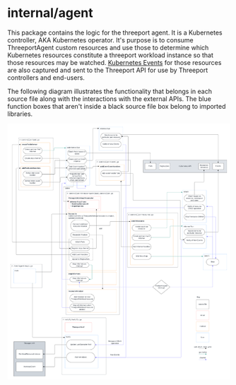 # internal/agent

This package contains the logic for the threeport agent.  It is a Kubernetes
controller, AKA Kubernetes operator.  It's purpose is to consume ThreeportAgent
custom resources and use those to determine which Kubernetes resources
constitute a threeport workload instance so that those resources may be watched.
[Kubernetes
Events](https://kubernetes.io/docs/reference/kubernetes-api/cluster-resources/event-v1/)
for those resources are also captured and sent to the Threeport API for use by
Threeport controllers and end-users.

The following diagram illustrates the functionality that belongs in each source
file along with the interactions with the external APIs.  The blue function
boxes that aren't inside a black source file box belong to imported libraries.

![threeport-agent-architecture](../../docs/img/ThreeportAgentArch.png)

